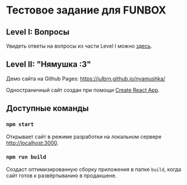 # Тестовое задание для FUNBOX

## Level I: Вопросы

Увидеть ответы на вопросы из части Level I можно [здесь](LVL1.md).

## Level II: "Нямушка :3"

Демо сайта на Github Pages: https://julbrn.github.io/nyamushka/

Одностраничный сайт создан при помощи [Create React App](https://github.com/facebook/create-react-app).

## Доступные команды

### `npm start`

Открывает сайт в режиме разработки на локальном сервере [http://localhost:3000](http://localhost:3000).

### `npm run build`

Создаст оптимизированную сборку приложения в папке `build`, когда сайт готов к развёртыванию в продакшене.
